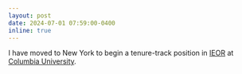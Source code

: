```yaml
---
layout: post
date: 2024-07-01 07:59:00-0400
inline: true 
---
```


I have moved to New York to begin a tenure-track position in [IEOR](https://ieor.columbia.edu) at [Columbia University](https://www.columbia.edu).